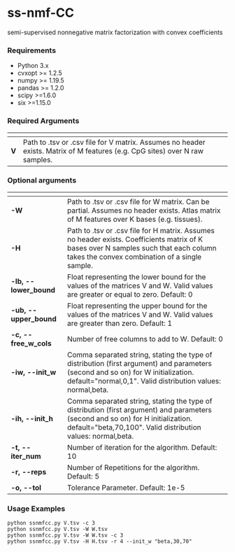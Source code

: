 # ss-nmf-CC
semi-supervised nonnegative matrix factorization with convex coefficients

### Requirements ###
* Python 3.x
* cvxopt >= 1.2.5
* numpy >= 1.19.5
* pandas >= 1.2.0
* scipy >=1.6.0
* six >=1.15.0 



### Required Arguments ###
| <!-- -->    | <!-- -->    |
------------- | -------------
**V**  | Path to .tsv or .csv file for V matrix. Assumes no header exists. Matrix of M features (e.g. CpG sites) over N raw samples.


### Optional arguments ###
| <!-- -->    | <!-- -->    |
------------- | -------------
**-W**  | Path to .tsv or .csv file for W matrix. Can be partial. Assumes no header exists. Atlas matrix of M features over K bases (e.g. tissues).
**-H**  | Path to .tsv or .csv file for H matrix. Assumes no header exists. Coefficients matrix of K bases over N samples such that each column takes the convex combination of a single sample.
**-lb, --lower_bound**  | Float representing the lower bound for the values of the matrices V and W. Valid values are greater or equal to zero. Default: 0
**-ub, --upper_bound**  | Float representing the upper bound for the values of the matrices V and W. Valid values are greater than zero. Default: 1
**-c, --free_w_cols**  | Number of free columns to add to W. Default: 0
**-iw, --init_w**  | Comma separated string, stating the type of distribution (first argument) and parameters (second and so on) for W initialization. default="normal,0,1". Valid distribution values: normal,beta.
**-ih, --init_h**  | Comma separated string, stating the type of distribution (first argument) and parameters (second and so on) for H initialization. default="beta,70,100". Valid distribution values: normal,beta.
**-t, --iter_num**  | Number of iteration for the algorithm. Default: 10
**-r, --reps**  | Number of Repetitions for the algorithm. Default: 5 
**-o, --tol**  | Tolerance Parameter. Default: 1e-5

### Usage Examples ###

`python ssnmfcc.py V.tsv -c 3`\
`python ssnmfcc.py V.tsv -W W.tsv`\
`python ssnmfcc.py V.tsv -W W.tsv -c 3  `\
`python ssnmfcc.py V.tsv -H H.tsv -r 4 --init_w "beta,30,70"`

